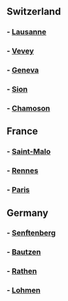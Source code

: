 
## Switzerland
### - [Lausanne](Lausanne.html)
### - [Vevey](Vevey.html)
### - [Geneva](Geneva.html)
### - [Sion](Sion.html)
### - [Chamoson](Chamoson.html)

## France
### - [Saint-Malo](Saint-Malo.html)
### - [Rennes](Rennes.html)
### - [Paris](Paris.html)

## Germany
### - [Senftenberg](Senftenberg.html)
### - [Bautzen](Bautzen.html)
### - [Rathen](Rathen.html)
### - [Lohmen](Lohmen.html)